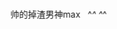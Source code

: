               <meta http-equiv="Content-Type" content="text/html;charset=utf-8">                  <title>html模板</title>      <meta name="Keywords" content="关键词，关键词">      <meta name="description" content="">                  <!--css,js-->      <!--css:层叠样式表，一件美丽的衣服-->      <style type="text/css">                *{margin:0px;padding:0px;}       body{font-size:80px;color:#333366;}                               </style>          </head><body>    <marquee scrollamount="16" behavior="alternate">帅的掉渣男神max   ^_^ ^_^</marquee>            </body></html>
